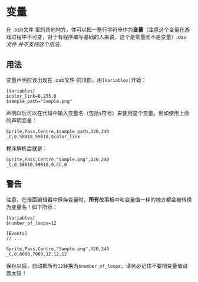 # 变量

在 .osb文件 里的其他地方，你可以把一整行字符串作为**变量**（注意这个变量在游戏过程中不可变，对于有程序编写基础的人来说，这个是常量而不是变量）*.osu文件 并不支持这个用法。*

## 用法

变量声明应该出现在 .osb文件 的顶部，用`[Variables]`开始：

```
[Variables]
$color_link=0,255,0
$sample_path="Sample.png"
```

声明以后可以在代码中输入变量名（包括`$`符号）来使用这个变量。例如使用上面的声明变量：

```
Sprite,Pass,Centre,$sample_path,320,240
_C,0,58810,59810,$color_link
```

程序解析后就是：

```
Sprite,Pass,Centre,"Sample.png",320,240
_C,0,58810,59810,0,CC,0
```

## 警告

注意，在谱面编辑器中保存变量时，**所有**故事板中和变量值一样的地方都会被转换为变量名！如下所示：

```
[Variables]
$number_of_loops=12

[Events]
// ...

Sprite,Pass,Centre,"Sample.png",320,240
_C,0,6000,7000,12,12,12
```

保存以后，自动把所有`12`转换为`$number_of_loops`。请务必记住不要把变量值设置太短！
